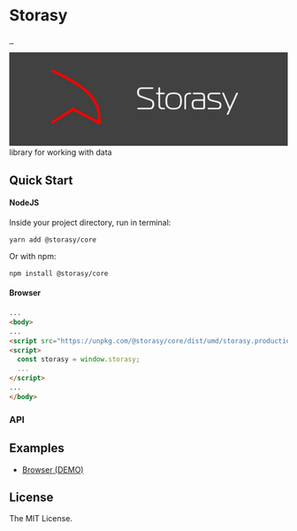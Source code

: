 # Storasy
<p>
  <a aria-label="NPM version" href="https://www.npmjs.com/package/@storasy/core">
    <img alt="" src="https://badgen.net/npm/v/@storasy/core">
  </a>
    <a aria-label="Package size" href="https://bundlephobia.com/result?p=@storasy/core">
      <img alt="" src="https://badgen.net/bundlephobia/minzip/@storasy/core">
    </a>
    <a aria-label="Hist" href="https://www.jsdelivr.com/package/npm/@storasy/core">
      <img alt="" src="https://badgen.net/npm/dt/@storasy/core">
    </a>
</p>

![Storasy Header](https://github.com/Naboska/storasy/raw/main/media/logo.png)
library for working with data


## Quick Start

#### NodeJS

Inside your project directory, run in terminal:

```
yarn add @storasy/core
```

Or with npm:

```
npm install @storasy/core
```

#### Browser

```html
...
<body>
...
<script src="https://unpkg.com/@storasy/core/dist/umd/storasy.production.js"></script>
<script>
  const storasy = window.storasy;
  ...
</script>
...
</body>
```

### API


## Examples

- [Browser (DEMO)](https://github.com/Naboska/storasy/tree/main/examples/browser)

## License

The MIT License.